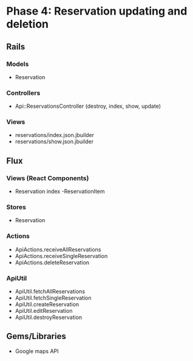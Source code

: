 # Phase 4: Reservation updating and deletion

## Rails
### Models
* Reservation

### Controllers
* Api::ReservationsController (destroy, index, show, update)

### Views
* reservations/index.json.jbuilder
* reservations/show.json.jbuilder

## Flux
### Views (React Components)
* Reservation index
  -ReservationItem

### Stores
* Reservation

### Actions
* ApiActions.receiveAllReservations
* ApiActions.receiveSingleReservation
* ApiActions.deleteReservation


### ApiUtil
* ApiUtil.fetchAllReservations
* ApiUtil.fetchSingleReservation
* ApiUtil.createReservation
* ApiUtil.editReservation
* ApiUtil.destroyReservation

## Gems/Libraries
* Google maps API
